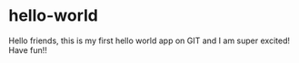 # hello-world
Hello friends, this is my first hello world app on GIT and I am super excited!
Have fun!!
